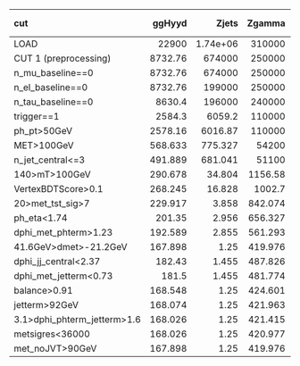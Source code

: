 | cut                         |    ggHyyd |         Zjets |     Zgamma |     Wgamma |         Wjets |   gammajet_direct |        data23 |   S/sqrt(B) |   S/sqrt(S+B) |   S/sqrt(S+1.3B) |   ZBi (σ_b=30%) |
|:----------------------------|----------:|--------------:|-----------:|-----------:|--------------:|------------------:|--------------:|------------:|--------------:|-----------------:|----------------:|
| LOAD                        | 22900     |      1.74e+06 | 310000     | 568000     |      3.97e+06 |          1.73e+08 |      2.13e+08 |       1.157 |         1.157 |            1.015 |          -0.199 |
| CUT 1 (preprocessing)       |  8732.76  | 674000        | 250000     | 428000     |      2.81e+06 |          1.46e+08 |      3.62e+07 |       0.64  |         0.64  |            0.561 |          -0.199 |
| n_mu_baseline==0            |  8732.76  | 674000        | 250000     | 428000     |      2.81e+06 |          1.46e+08 |      3.62e+07 |       0.64  |         0.64  |            0.561 |          -0.199 |
| n_el_baseline==0            |  8732.76  | 199000        | 250000     | 428000     |      2.81e+06 |          1.46e+08 |      3.62e+07 |       0.641 |         0.641 |            0.562 |          -0.199 |
| n_tau_baseline==0           |  8630.4   | 196000        | 240000     | 395000     |      2.78e+06 |          1.43e+08 |      3.55e+07 |       0.639 |         0.639 |            0.56  |          -0.199 |
| trigger==1                  |  2584.3   |   6059.2      | 110000     |  97500     | 274000        |          6.37e+06 |      7.73e+06 |       0.677 |         0.677 |            0.593 |          -0.198 |
| ph_pt>50GeV                 |  2578.16  |   6016.87     | 110000     |  97200     | 272000        |          6.35e+06 |      7.67e+06 |       0.677 |         0.677 |            0.594 |          -0.198 |
| MET>100GeV                  |   568.633 |    775.327    |  54200     |  40200     |  50500        |     948000        |      1.01e+06 |       0.392 |         0.392 |            0.344 |          -0.198 |
| n_jet_central<=3            |   491.889 |    681.041    |  51100     |  35600     |  46200        |     906000        | 857000        |       0.357 |         0.357 |            0.313 |          -0.198 |
| 140>mT>100GeV               |   290.678 |     34.804    |   1156.58  |   2327.2   |   3585.15     |      10500        |  27300        |       1.373 |         1.368 |            1.201 |          -0.177 |
| VertexBDTScore>0.1          |   268.245 |     16.828    |   1002.7   |   1992.71  |   3077.47     |       4023.64     |  13300        |       1.751 |         1.741 |            1.529 |          -0.161 |
| 20>met_tst_sig>7            |   229.917 |      3.858    |    842.074 |   1592.6   |   1909.97     |        111.665    |   2643.63     |       2.728 |         2.685 |            2.363 |          -0.091 |
| ph_eta<1.74                 |   201.35  |      2.956    |    656.327 |   1190.94  |   1042.18     |         42.25     |   1860.9      |       2.908 |         2.848 |            2.51  |          -0.059 |
| dphi_met_phterm>1.23        |   192.589 |      2.855    |    561.293 |   1093.29  |    975.688    |         42.25     |   1455.07     |       2.997 |         2.929 |            2.582 |          -0.044 |
| 41.6GeV>dmet>-21.2GeV       |   167.898 |      1.25     |    419.976 |    799.063 |    713.427    |          6.538    |    666.264    |       3.289 |         3.188 |            2.815 |           0.013 |
| dphi_jj_central<2.37        |   182.43  |      1.455    |    487.826 |    937.736 |    873.623    |          6.715    |   1139.15     |       3.107 |         3.028 |            2.672 |          -0.024 |
| dphi_met_jetterm<0.73       |   181.5   |      1.455    |    481.774 |    925.184 |    869.816    |          6.544    |   1117.51     |       3.112 |         3.032 |            2.675 |          -0.022 |
| balance>0.91                |   168.548 |      1.25     |    424.601 |    805.007 |    730.873    |          6.544    |    698.327    |       3.264 |         3.165 |            2.796 |           0.009 |
| jetterm>92GeV               |   168.074 |      1.25     |    421.963 |    804.347 |    726.365    |          6.544    |    677.476    |       3.272 |         3.173 |            2.802 |           0.011 |
| 3.1>dphi_phterm_jetterm>1.6 |   168.026 |      1.25     |    421.415 |    802.779 |    720.399    |          6.54     |    677.476    |       3.276 |         3.177 |            2.806 |           0.012 |
| metsigres<36000             |   168.026 |      1.25     |    420.977 |    801.617 |    718.589    |          6.538    |    677.476    |       3.279 |         3.179 |            2.807 |           0.012 |
| met_noJVT>90GeV             |   167.898 |      1.25     |    419.976 |    799.063 |    713.427    |          6.538    |    666.264    |       3.289 |         3.188 |            2.815 |           0.013 |